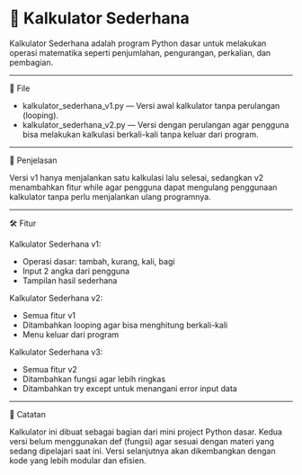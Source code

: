 # 🧮 Kalkulator Sederhana

Kalkulator Sederhana adalah program Python dasar untuk melakukan operasi matematika seperti penjumlahan, pengurangan, perkalian, dan pembagian.

---

📁 File

- kalkulator_sederhana_v1.py — Versi awal kalkulator tanpa perulangan (looping).
- kalkulator_sederhana_v2.py — Versi dengan perulangan agar pengguna bisa melakukan kalkulasi berkali-kali tanpa keluar dari program.

---

🧪 Penjelasan

Versi v1 hanya menjalankan satu kalkulasi lalu selesai, sedangkan v2 menambahkan fitur while agar pengguna dapat mengulang penggunaan kalkulator tanpa perlu menjalankan ulang programnya.

---

🛠 Fitur

Kalkulator Sederhana v1:
- Operasi dasar: tambah, kurang, kali, bagi
- Input 2 angka dari pengguna
- Tampilan hasil sederhana


Kalkulator Sederhana v2:
- Semua fitur v1
- Ditambahkan looping agar bisa menghitung berkali-kali
- Menu keluar dari program

Kalkulator Sederhana v3:
- Semua fitur v2
- Ditambahkan fungsi agar lebih ringkas
- Ditambahkan try except untuk menangani error input data

---

🔁 Catatan

Kalkulator ini dibuat sebagai bagian dari mini project Python dasar.
Kedua versi belum menggunakan def (fungsi) agar sesuai dengan materi yang sedang dipelajari saat ini.
Versi selanjutnya akan dikembangkan dengan kode yang lebih modular dan efisien.
